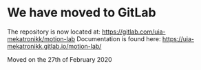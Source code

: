 # We have moved to GitLab
The repository is now located at: https://gitlab.com/uia-mekatronikk/motion-lab
Documentation is found here: https://uia-mekatronikk.gitlab.io/motion-lab/

Moved on the 27th of February 2020





